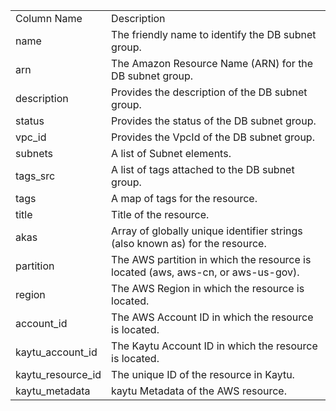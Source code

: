 <table>
	<tr><td>Column Name</td><td>Description</td></tr>
	<tr><td>name</td><td>The friendly name to identify the DB subnet group.</td></tr>
	<tr><td>arn</td><td>The Amazon Resource Name (ARN) for the DB subnet group.</td></tr>
	<tr><td>description</td><td>Provides the description of the DB subnet group.</td></tr>
	<tr><td>status</td><td>Provides the status of the DB subnet group.</td></tr>
	<tr><td>vpc_id</td><td>Provides the VpcId of the DB subnet group.</td></tr>
	<tr><td>subnets</td><td>A list of Subnet elements.</td></tr>
	<tr><td>tags_src</td><td>A list of tags attached to the DB subnet group.</td></tr>
	<tr><td>tags</td><td>A map of tags for the resource.</td></tr>
	<tr><td>title</td><td>Title of the resource.</td></tr>
	<tr><td>akas</td><td>Array of globally unique identifier strings (also known as) for the resource.</td></tr>
	<tr><td>partition</td><td>The AWS partition in which the resource is located (aws, aws-cn, or aws-us-gov).</td></tr>
	<tr><td>region</td><td>The AWS Region in which the resource is located.</td></tr>
	<tr><td>account_id</td><td>The AWS Account ID in which the resource is located.</td></tr>
	<tr><td>kaytu_account_id</td><td>The Kaytu Account ID in which the resource is located.</td></tr>
	<tr><td>kaytu_resource_id</td><td>The unique ID of the resource in Kaytu.</td></tr>
	<tr><td>kaytu_metadata</td><td>kaytu Metadata of the AWS resource.</td></tr>
</table>